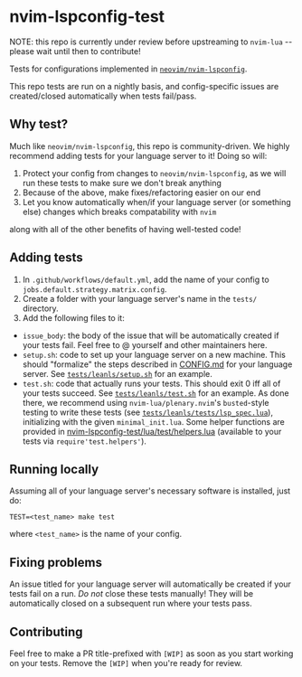 # nvim-lspconfig-test
NOTE: this repo is currently under review before upstreaming to `nvim-lua` -- please wait until then to contribute!

Tests for configurations implemented in [`neovim/nvim-lspconfig`](https://github.com/neovim/nvim-lspconfig).

This repo tests are run on a nightly basis, and config-specific issues are created/closed automatically when tests fail/pass.

## Why test?
Much like `neovim/nvim-lspconfig`, this repo is community-driven. We highly recommend adding tests for your language server to it! Doing so will:

1. Protect your config from changes to `neovim/nvim-lspconfig`, as we will run these tests to make sure we don't break anything
2. Because of the above, make fixes/refactoring easier on our end
3. Let you know automatically when/if your language server (or something else) changes which breaks compatability with `nvim`

along with all of the other benefits of having well-tested code!

## Adding tests

1. In `.github/workflows/default.yml`, add the name of your config to `jobs.default.strategy.matrix.config`.
2. Create a folder with your language server's name in the `tests/` directory.
3. Add the following files to it:
- `issue_body`: the body of the issue that will be automatically created if your tests fail. Feel free to @ yourself and other maintainers here.
- `setup.sh`: code to set up your language server on a new machine. This should "formalize" the steps described in [CONFIG.md](https://github.com/neovim/nvim-lspconfig/blob/master/CONFIG.md) for your language server. See [`tests/leanls/setup.sh`](tests/leanls/setup.sh) for an example.
- `test.sh`: code that actually runs your tests. This should exit 0 iff all of your tests succeed. See [`tests/leanls/test.sh`](tests/leanls/test.sh) for an example. As done there, we recommend using `nvim-lua/plenary.nvim`'s `busted`-style testing to write these tests (see [`tests/leanls/tests/lsp_spec.lua`](tests/leanls/tests/lsp_spec.lua)), initializing with the given `minimal_init.lua`.  Some helper functions are provided in [nvim-lspconfig-test/lua/test/helpers.lua](nvim-lspconfig-test/lua/test/helpers.lua) (available to your tests via `require'test.helpers'`).

## Running locally

Assuming all of your language server's necessary software is installed, just do:
```text
TEST=<test_name> make test
```
where `<test_name>` is the name of your config.

## Fixing problems

An issue titled for your language server will automatically be created if your tests fail on a run. *Do not* close these tests manually! They will be automatically closed on a subsequent run where your tests pass.

## Contributing

Feel free to make a PR title-prefixed with `[WIP]` as soon as you start working on your tests. Remove the `[WIP]` when you're ready for review.

